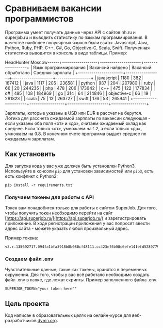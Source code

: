 # Сравниваем вакансии программистов

Программа умеет получать данные через API с сайтов hh.ru и superjob.ru и выводить статистику по языкам программирования.
В качестве наиболее популярных языков были взяты: Javascript, Java, Python, Ruby, PHP, C++, C#, Go, Objective-C, Scala, Swift.
Полученная статистика выводится в консоль в виде таблицы. Пример:

HeadHunter Moscow------+------------------+---------------------+------------------+
| Язык программирования | Вакансий найдено | Вакансий обработано | Средняя зарплата |
+-----------------------+------------------+---------------------+------------------+
| javascript            | 1180             | 382                 | 187412           |
| java                  | 1117             | 205                 | 236581           |
| python                | 937              | 204                 | 207980           |
| ruby                  | 66               | 20                  | 244235           |
| php                   | 478              | 206                 | 173642           |
| c++                   | 475              | 122                 | 177834           |
| c#                    | 495              | 108                 | 184969           |
| go                    | 314              | 64                  | 214846           |
| objective-c           | 66               | 19                  | 291823           |
| scala                 | 75               | 12                  | 263727           |
| swift                 | 176              | 53                  | 265941           |
+-----------------------+------------------+---------------------+------------------+

Зарплаты, которые указаны в USD или EUR в рассчет не берутся.
Логика для рассчета ожидаемой зарплаты по вакансии следующая - если указаны оба поля «от» и «до», считаем ожидаемый оклад как среднее. Если только «от», умножаем на 1.2, а если только «до», умножаем на 0.8.
В конечном счете программа выдает среднее по ожидаемым зарплатам.

## Как установить

Для запуска кода у вас уже должен быть установлен Python3.
Используйте в консоли `pip` для установки зависимостей или `pip3`, есть есть конфликт с Python2:
```
pip install -r requirements.txt
```

### Получаем токены для работы с API
Токен вам понадобится только для работы с сайтом SuperJob. 
Для того, чтобы получить токен необходимо перейти на сайт [https://api.superjob.ru/](https://api.superjob.ru/) и зарегистрировать приложение.
В ходе регистрации приложения у вас попросят ввести адрес сайта - можете указать любой произвольный адрес.

Пример токена:
```
v3.r.135692717.094fa1bfa3918b8b080cf48111.cc423ef6b08c6efe141efd5289779fe14cVvolhJZVcfM2A11W8NofzEewF6yvY0o2o8d2UW7Y
```
### Создаем файл .env
Чувствительные данные, такие как токены, хранятся в переменных окружения. Для того, чтобы у вас всё работало необходимо создать файл .env в папке, где лежат скрипты.
Пример заполненного файла .env:
```
SUPERJOB_TOKEN="your token here""
```

## Цель проекта

Код написан в образовательных целях на онлайн-курсе для веб-разработчиков [dvmn.org](https://dvmn.org/).
 
